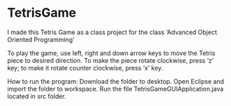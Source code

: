 # TetrisGame
I made this Tetris Game as a class project for the class ‘Advanced Object Oriented Programming’

To play the game, use left, right and down arrow keys to move the Tetris piece to desired direction. To make the piece rotate clockwise, press ‘z’ key; to make it rotate counter clockwise, press ‘x’ key. 

How to run the program:
Download the folder to desktop.
Open Eclipse and import the folder to workspace.
Run the file TetrisGameGUIApplication.java located in src folder.

